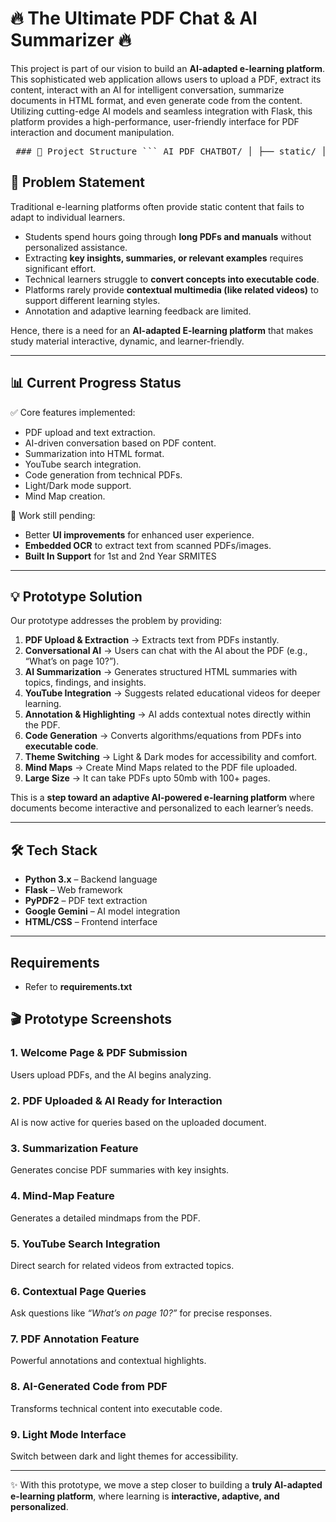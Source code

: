 # **🔥 The Ultimate PDF Chat & AI Summarizer 🔥**

This project is part of our vision to build an **AI-adapted e-learning platform**. This sophisticated web application allows users to upload a PDF, extract its content, interact with an AI for intelligent conversation, summarize documents in HTML format, and even generate code from the content. Utilizing cutting-edge AI models and seamless integration with Flask, this platform provides a high-performance, user-friendly interface for PDF interaction and document manipulation.

<pre> ### 📂 Project Structure ``` AI_PDF_CHATBOT/ │ ├── static/ │ └── styles/ │ └── viewer.css │ └── templates/ ├── index.html └── viewer.html ``` </pre>

## **📌 Problem Statement**

Traditional e-learning platforms often provide static content that fails to adapt to individual learners.  
- Students spend hours going through **long PDFs and manuals** without personalized assistance.  
- Extracting **key insights, summaries, or relevant examples** requires significant effort.  
- Technical learners struggle to **convert concepts into executable code**.  
- Platforms rarely provide **contextual multimedia (like related videos)** to support different learning styles.  
- Annotation and adaptive learning feedback are limited.  

Hence, there is a need for an **AI-adapted E-learning platform** that makes study material interactive, dynamic, and learner-friendly.  

---

## **📊 Current Progress Status**

✅ Core features implemented:  
- PDF upload and text extraction.  
- AI-driven conversation based on PDF content.  
- Summarization into HTML format.  
- YouTube search integration.  
- Code generation from technical PDFs.  
- Light/Dark mode support.
- Mind Map creation.  

🚧 Work still pending:  
- Better **UI improvements** for enhanced user experience.  
- **Embedded OCR** to extract text from scanned PDFs/images.
- **Built In Support** for 1st and 2nd Year SRMITES

---

## **💡 Prototype Solution**

Our prototype addresses the problem by providing:  

1. **PDF Upload & Extraction** → Extracts text from PDFs instantly.  
2. **Conversational AI** → Users can chat with the AI about the PDF (e.g., “What’s on page 10?”).  
3. **AI Summarization** → Generates structured HTML summaries with topics, findings, and insights.  
4. **YouTube Integration** → Suggests related educational videos for deeper learning.  
5. **Annotation & Highlighting** → AI adds contextual notes directly within the PDF.  
6. **Code Generation** → Converts algorithms/equations from PDFs into **executable code**.  
7. **Theme Switching** → Light & Dark modes for accessibility and comfort.
8. **Mind Maps** → Create Mind Maps related to the PDF file uploaded.  
9. **Large Size** → It can take PDFs upto 50mb with 100+ pages.  

This is a **step toward an adaptive AI-powered e-learning platform** where documents become interactive and personalized to each learner’s needs.  

---

## **🛠️ Tech Stack**

- **Python 3.x** – Backend language  
- **Flask** – Web framework  
- **PyPDF2** – PDF text extraction  
- **Google Gemini** – AI model integration  
- **HTML/CSS** – Frontend interface  

---

## **Requirements**
- Refer to **requirements.txt**


## **🎬 Prototype Screenshots**

### **1. Welcome Page & PDF Submission**  
Users upload PDFs, and the AI begins analyzing.  


### **2. PDF Uploaded & AI Ready for Interaction**  
AI is now active for queries based on the uploaded document.  


### **3. Summarization Feature**  
Generates concise PDF summaries with key insights.  


### **4. Mind-Map Feature**  
Generates a detailed mindmaps from the PDF.


### **5. YouTube Search Integration**  
Direct search for related videos from extracted topics.  


### **6. Contextual Page Queries**  
Ask questions like *“What’s on page 10?”* for precise responses.  


### **7. PDF Annotation Feature**  
Powerful annotations and contextual highlights.  


### **8. AI-Generated Code from PDF**  
Transforms technical content into executable code.  


### **9. Light Mode Interface**  
Switch between dark and light themes for accessibility.  


---

✨ With this prototype, we move a step closer to building a **truly AI-adapted e-learning platform**, where learning is **interactive, adaptive, and personalized**.  
